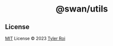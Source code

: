 <h1 align="center">@swan/utils</h1>

## License

[MIT](../../LICENSE) License © 2023 [Tyler Roi](https://github.com/tyr1dev)
